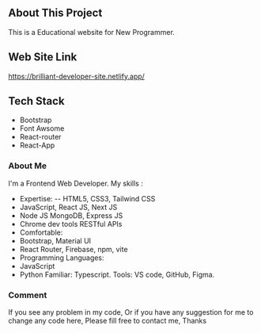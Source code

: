 ## About This Project

This is a Educational website for New Programmer.

## Web Site Link

https://brilliant-developer-site.netlify.app/

## Tech Stack

- Bootstrap
- Font Awsome
- React-router
- React-App

### About Me

I'm a Frontend Web Developer.
My skills :
- Expertise:
 -- HTML5, CSS3, Tailwind CSS
 - JavaScript, React JS, Next JS
 - Node JS MongoDB, Express JS
 - Chrome dev tools RESTful APIs
- Comfortable:
 - Bootstrap, Material UI
 - React Router, Firebase, npm, vite
- Programming Languages: 
 - JavaScript
 - Python
Familiar: Typescript.
Tools: VS code, GitHub, Figma.


### Comment

If you see any problem in my code,
Or if you have any suggestion for me to change any code here,
Please fill free to contact me, Thanks
